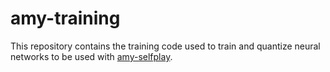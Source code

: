 # amy-training

This repository contains the training code used to train
and quantize neural networks to be used with [amy-selfplay](https://github.com/thgreiner/amy-selfplay).